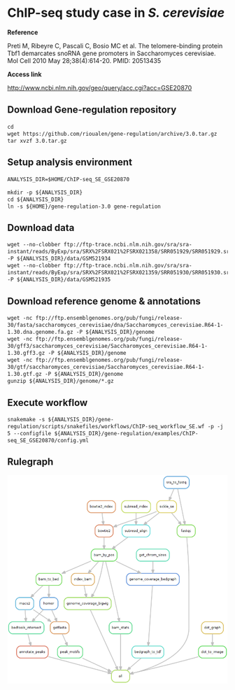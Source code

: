 
# ChIP-seq study case in *S. cerevisiae*

**Reference**

Preti M, Ribeyre C, Pascali C, Bosio MC et al. 
The telomere-binding protein Tbf1 demarcates snoRNA gene promoters in Saccharomyces cerevisiae. 
Mol Cell 2010 May 28;38(4):614-20. PMID: 20513435

**Access link**

http://www.ncbi.nlm.nih.gov/geo/query/acc.cgi?acc=GSE20870

## Download Gene-regulation repository

```
cd
wget https://github.com/rioualen/gene-regulation/archive/3.0.tar.gz
tar xvzf 3.0.tar.gz
```

## Setup analysis environment
```
ANALYSIS_DIR=$HOME/ChIP-seq_SE_GSE20870
```

<!--mkdir -p ${ANALYSIS_DIR}/data -->
<!--mkdir -p ${ANALYSIS_DIR}/genome-->
```
mkdir -p ${ANALYSIS_DIR}
cd ${ANALYSIS_DIR}
ln -s ${HOME}/gene-regulation-3.0 gene-regulation
```


<!--git clone https://github.com/rioualen/gene-regulation.git
ln -s ~/Desktop/workspace/gene-regulation gene-regulation
-->

## Download data

<!--mkdir -p ${ANALYSIS_DIR}/data/GSM521934 ${ANALYSIS_DIR}/data/GSM521935-->
```
wget --no-clobber ftp://ftp-trace.ncbi.nlm.nih.gov/sra/sra-instant/reads/ByExp/sra/SRX%2FSRX021%2FSRX021358/SRR051929/SRR051929.sra -P ${ANALYSIS_DIR}/data/GSM521934
wget --no-clobber ftp://ftp-trace.ncbi.nlm.nih.gov/sra/sra-instant/reads/ByExp/sra/SRX%2FSRX021%2FSRX021359/SRR051930/SRR051930.sra -P ${ANALYSIS_DIR}/data/GSM521935
```

## Download reference genome & annotations

```
wget -nc ftp://ftp.ensemblgenomes.org/pub/fungi/release-30/fasta/saccharomyces_cerevisiae/dna/Saccharomyces_cerevisiae.R64-1-1.30.dna.genome.fa.gz -P ${ANALYSIS_DIR}/genome
wget -nc ftp://ftp.ensemblgenomes.org/pub/fungi/release-30/gff3/saccharomyces_cerevisiae/Saccharomyces_cerevisiae.R64-1-1.30.gff3.gz -P ${ANALYSIS_DIR}/genome
wget -nc ftp://ftp.ensemblgenomes.org/pub/fungi/release-30/gtf/saccharomyces_cerevisiae/Saccharomyces_cerevisiae.R64-1-1.30.gtf.gz -P ${ANALYSIS_DIR}/genome
gunzip ${ANALYSIS_DIR}/genome/*.gz
```

## Execute workflow

```
snakemake -s ${ANALYSIS_DIR}/gene-regulation/scripts/snakefiles/workflows/ChIP-seq_workflow_SE.wf -p -j 5 --configfile ${ANALYSIS_DIR}/gene-regulation/examples/ChIP-seq_SE_GSE20870/config.yml
```
## Rulegraph

![](rulegraph.png)
